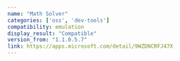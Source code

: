 ```yaml
---
name: "Math Solver"
categories: ['oss', 'dev-tools']
compatibility: emulation
display_result: "Compatible"
version_from: "1.1.0.5.7"
link: https://apps.microsoft.com/detail/9WZDNCRFJ47X
---
```

